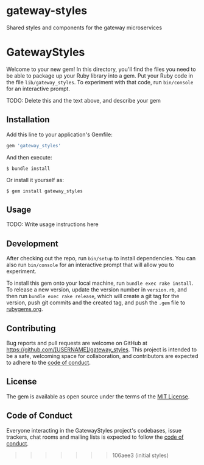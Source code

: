 # gateway-styles
Shared styles and components for the gateway microservices

# GatewayStyles

Welcome to your new gem! In this directory, you'll find the files you need to be able to package up your Ruby library into a gem. Put your Ruby code in the file `lib/gateway_styles`. To experiment with that code, run `bin/console` for an interactive prompt.

TODO: Delete this and the text above, and describe your gem

## Installation

Add this line to your application's Gemfile:

```ruby
gem 'gateway_styles'
```

And then execute:

    $ bundle install

Or install it yourself as:

    $ gem install gateway_styles

## Usage

TODO: Write usage instructions here

## Development

After checking out the repo, run `bin/setup` to install dependencies. You can also run `bin/console` for an interactive prompt that will allow you to experiment.

To install this gem onto your local machine, run `bundle exec rake install`. To release a new version, update the version number in `version.rb`, and then run `bundle exec rake release`, which will create a git tag for the version, push git commits and the created tag, and push the `.gem` file to [rubygems.org](https://rubygems.org).

## Contributing

Bug reports and pull requests are welcome on GitHub at https://github.com/[USERNAME]/gateway_styles. This project is intended to be a safe, welcoming space for collaboration, and contributors are expected to adhere to the [code of conduct](https://github.com/[USERNAME]/gateway_styles/blob/master/CODE_OF_CONDUCT.md).

## License

The gem is available as open source under the terms of the [MIT License](https://opensource.org/licenses/MIT).

## Code of Conduct

Everyone interacting in the GatewayStyles project's codebases, issue trackers, chat rooms and mailing lists is expected to follow the [code of conduct](https://github.com/[USERNAME]/gateway_styles/blob/master/CODE_OF_CONDUCT.md).
>>>>>>> 106aee3 (initial styles)
